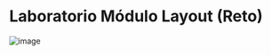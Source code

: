# Laboratorio Módulo Layout (Reto)
![image](https://github.com/pGarciaAndres/master-frontend/assets/30140745/ca904a69-0d40-413d-9cda-abbd5a708a15)
